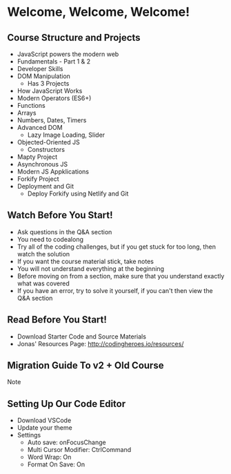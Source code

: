 # Welcome, Welcome, Welcome! 

## Course Structure and Projects 
- JavaScript powers the modern web 
- Fundamentals - Part 1 & 2
- Developer Skills 
- DOM Manipulation 
  - Has 3 Projects 
- How JavaScript Works
- Modern Operators (ES6+)
- Functions 
- Arrays 
- Numbers, Dates, Timers 
- Advanced DOM
  - Lazy Image Loading, Slider 
- Objected-Oriented JS 
  - Constructors 
- Mapty Project 
- Asynchronous JS 
- Modern JS Appklications 
- Forkify Project 
- Deployment and Git 
  - Deploy Forkify using Netlify and Git 

## Watch Before You Start! 
- Ask questions in the Q&A section 
- You need to codealong 
- Try all of the coding challenges, but if you get stuck for too long, then watch the solution 
- If you want the course material stick, take notes 
- You will not understand everything at the beginning 
- Before moving on from a section, make sure that you understand exactly what was covered
- If you have an error, try to solve it yourself, if you can't then view the Q&A section 

## Read Before You Start! 
- Download Starter Code and Source Materials 
- Jonas' Resources Page: http://codingheroes.io/resources/

## Migration Guide To v2 + Old Course 
Note

## Setting Up Our Code Editor 
- Download VSCode 
- Update your theme 
- Settings 
  - Auto save: onFocusChange 
  - Multi Cursor Modifier: CtrlCommand
  - Word Wrap: On 
  - Format On Save: On 